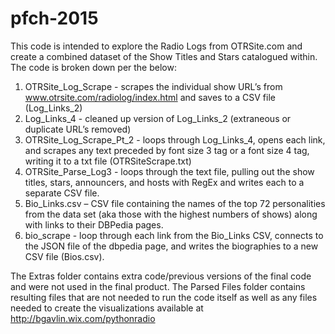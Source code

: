 # pfch-2015
This code is intended to explore the Radio Logs from OTRSite.com and create a combined dataset of the Show Titles and Stars catalogued within.  The code is broken down per the below:

1.	OTRSite_Log_Scrape - scrapes the individual show URL’s from www.otrsite.com/radiolog/index.html and saves to a CSV file (Log_Links_2)
2.	Log_Links_4  - cleaned up version of Log_Links_2 (extraneous or duplicate URL’s removed)
3.	OTRSite_Log_Scrape_Pt_2 - loops through Log_Links_4, opens each link, and scrapes any text preceded by font size 3 tag or a font size 4 tag, writing it to a txt file (OTRSiteScrape.txt)
4.	OTRSite_Parse_Log3 - loops through the text file, pulling out the show titles, stars, announcers, and hosts with RegEx and writes each to a separate CSV file. 
5.	Bio_Links.csv – CSV file containing the names of the top 72 personalities from the data set (aka those with the highest numbers of shows) along with links to their DBPedia pages.
6.	bio_scrape -  loop through each link from the Bio_Links CSV, connects to the JSON file of the dbpedia page, and writes the biographies to a new CSV file (Bios.csv).

The Extras folder contains extra code/previous versions of the final code and were not used in the final product.
The Parsed Files folder contains resulting files that are not needed to run the code itself as well as any files needed to create the visualizations available at http://bgavlin.wix.com/pythonradio
